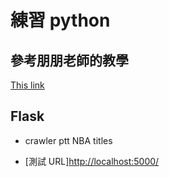 # 練習 python

## 參考朋朋老師的教學

[This link](https://www.youtube.com/watch?v=BEA7F9ExiPY&list=PL-g0fdC5RMboYEyt6QS2iLb_1m7QcgfHk&index=20)

## Flask

- crawler ptt NBA titles

- [測試 URL]<http://localhost:5000/>
